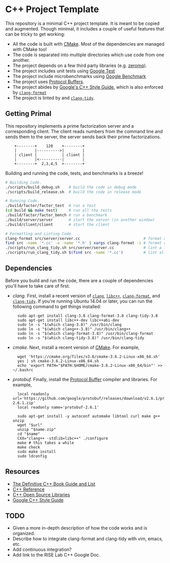 # C++ Project Template
This repository is a minimal C++ project template. It is meant to be copied and
augmented. Though minimal, it includes a couple of useful features that can be
tricky to get working:

- All the code is built with [CMake](https://cmake.org/). Most of the
  dependencies are managed with CMake too!
- The code is separated into multiple directories which use code from one
  another.
- The project depends on a few third party libraries (e.g.
  [zeromq](http://zeromq.org/)).
- The project includes unit tests using [Google
  Test](https://github.com/google/googletest)
- The project include microbenchmarks using [Google
  Benchmark](https://github.com/google/benchmark)
- The project uses [Protocol Buffers](http://clang.llvm.org/extra/clang-tidy/).
- The project abides by [Google's C++ Style
  Guide](https://google.github.io/styleguide/cppguide.html), which is also
  enforced by [`clang-format`](http://clang.llvm.org/docs/ClangFormat.html)
- The project is linted by and
  [`clang-tidy`](http://clang.llvm.org/extra/clang-tidy/).

## Getting Primal
This repository implements a prime factorization server and a corresponding
client. The client reads numbers from the command line and sends them to the
server, the server sends back their prime factorizations.

        +--------+    120    +--------+
        |        |---------->|        |
        | client |           | client |
        |        |<----------|        |
        +--------+  2,3,4,5  +--------+

Building and running the code, tests, and benchmarks is a breeze!

```bash
# Building Code.
./scripts/build_debug.sh    # build the code in debug mode
./scripts/build_release.sh  # build the code in release mode

# Running Code.
./build/factor/factor_test  # run a test
(cd build && make test)     # run all the tests
./build/factor/factor_bench # run a benchmark
./build/server/server       # start the server (in another window)
./build/client/client       # start the client

# Formatting and Linting Code.
clang-format src/server/server.cc                            # format a file
find src -name '*.cc' -o -name '*.h' | xargs clang-format -i # format all files
./scripts/run_clang_tidy.sh src/server/server.cc             # lint a file
./scripts/run_clang_tidy.sh $(find src -name '*.cc')         # lint all files
```

## Dependencies
Before you build and run the code, there are a couple of dependencies you'll
have to take care of first.

- *clang.* First, install a recent version of
  [`clang`](http://clang.llvm.org/), [`libc++`](http://libcxx.llvm.org/),
  [`clang-format`](http://bit.ly/2dttR1C), and
  [`clang-tidy`](http://bit.ly/2dttR1C). If you're running Ubuntu 14.04 or
  later, you can run the following command to get things installed:

        sudo apt-get install clang-3.8 clang-format-3.8 clang-tidy-3.8
        sudo apt-get install libc++-dev libc++abi-dev
        sudo ln -s "$(which clang-3.8)" /usr/bin/clang
        sudo ln -s "$(which clang++-3.8)" /usr/bin/clang++
        sudo ln -s "$(which clang-format-3.8)" /usr/bin/clang-format
        sudo ln -s "$(which clang-tidy-3.8)" /usr/bin/clang-tidy
- *cmake.* Next, install a recent version of
  [CMake](https://cmake.org/download/). For example,

        wget 'https://cmake.org/files/v3.6/cmake-3.6.2-Linux-x86_64.sh'
        yes | sh cmake-3.6.2-Linux-x86_64.sh
        echo 'export PATH="$PATH:$HOME/cmake-3.6.2-Linux-x86_64/bin"' >> ~/.bashrc
- *protobuf.* Finally, install the [Protocol
  Buffer](https://cmake.org/download/) compiler and libraries. For example,

        local readonly url='https://github.com/google/protobuf/releases/download/v2.6.1/protobuf-2.6.1.zip'
        local readonly name='protobuf-2.6.1'

        sudo apt-get install -y autoconf automake libtool curl make g++ unzip
        wget "$url"
        unzip "$name.zip"
        cd "$name"
        CXX="clang++ -stdlib=libc++" ./configure
        make # this takes a while
        make check
        sudo make install
        sudo ldconfig

## Resources
- [The Definitive C++ Book Guide and
  List](http://stackoverflow.com/questions/388242/the-definitive-c-book-guide-and-list)
- [C++ Reference](http://en.cppreference.com/w/)
- [C++ Open Source Libraries](http://en.cppreference.com/w/cpp/links/libs)
- [Google C++ Style Guide](https://google.github.io/styleguide/cppguide.html)

## TODO
- Given a more in-depth description of how the code works and is organized.
- Describe how to integrate clang-format and clang-tidy with vim, emacs, etc.
- Add continuous integration?
- Add link to the RISE Lab C++ Google Doc.
